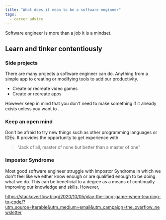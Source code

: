 ```yaml
---
title: "What does it mean to be a software engineer"
tags:
  - career advice
---
```

Software engineer is more than a job it is a mindset.

<!--more-->

## Learn and tinker contentiously


### Side projects
There are many projects a software engineer can do. Anything from a simple app to creating or modifying tools to add our productivity.

* Create or recreate video games
* Create or recreate apps

However keep in mind that you don't need to make something if it already exists unless you want to ...

### Keep an open mind
Don't be afraid to try new things such as other programming languages or IDEs. It provides the opportunity to get experience with

> "Jack of all, master of none but better than a master of one"

### Impostor Syndrome
Most good software engineer struggle with Impostor Syndrome in which we don't feel like we either know enough or are qualified enough to be doing what we do. This can be beneficial to a degree as a means of continually improving our knowledge and skills. However,


https://stackoverflow.blog/2020/10/05/play-the-long-game-when-learning-to-code/?utm_source=Iterable&utm_medium=email&utm_campaign=the_overflow_newsletter
